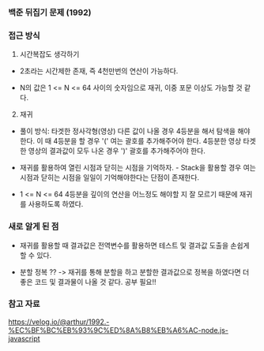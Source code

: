 ### 백준 뒤집기 문제 (1992)

### 접근 방식

1. 시간복잡도 생각하기

- 2초라는 시간제한 존재, 즉 4천만번의 연산이 가능하다.

- N의 값은 1 <= N <= 64 사이의 숫자임으로 재귀, 이중 포문 이상도 가능할 것 같다.

2. 재귀

- 풀이 방식: 타겟한 정사각형(영상) 다른 값이 나올 경우 4등분을 해서 탐색을 해야 한다. 이 때 4등분을 할 경우 '(' 여는 괄호를 추가해주어야 한다. 4등분한 영상 타겟한 영상의 결과값이 모두 나온 경우 ')' 괄호를 추가해주어야 한다.

- 재귀를 활용하여 열린 시점과 닫히는 시점을 기억하자. - Stack을 활용할 경우 여는 시점과 닫히는 시점을 일일이 기억해야한다는 단점이 존재한다.

- 1 <= N <= 64 4등분을 깊이의 연산을 어느정도 해야할 지 잘 모르기 때문에 재귀를 사용하도록 하였다.

### 새로 알게 된 점

- 재귀를 활용할 때 결과값은 전역변수를 활용하면 테스트 및 결과값 도출을 손쉽게 할 수 있다.

- 분할 정복 ?? -> 재귀를 통해 분할을 하고 분할한 결과값으로 정복을 하였다면 더 좋은 코드 및 결과물이 나올 것 같다. 공부 필요!!

### 참고 자료

https://velog.io/@arthur/1992.-%EC%BF%BC%EB%93%9C%ED%8A%B8%EB%A6%AC-node.js-javascript
